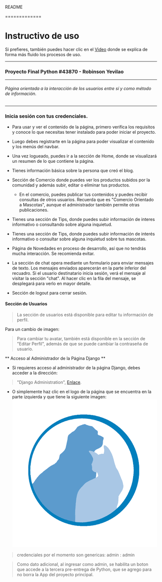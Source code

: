 README

=============

# Instructivo de uso
  Si prefieres, también puedes hacer clic en el [Video](https://youtu.be/RJjJyy93cks) donde se explica de forma más fluido los procesos de uso.
  
-------------
### Proyecto Final Python #43870 - Robinson Yevilao
-------------
###### Página orientada a la interacción de los usuarios entre sí y como método de información.

-------------

### Inicia sesión con tus credenciales.

- Para usar y ver el contenido de la página, primero verifica los requisitos y conoce lo que necesitas tener instalado para poder iniciar el proyecto.

- Luego debes registrarte en la página para poder visualizar el contenido y los menús del navbar.

- Una vez logueado, puedes ir a la sección de Home, donde se visualizará un resumen de lo que contiene la página.

- Tienes información básica sobre la persona que creó el blog.

- Sección de Comercio donde puedes ver los productos subidos por la comunidad y además subir, editar o eliminar tus productos.
	- En el comercio, puedes publicar tus contenidos y puedes recibir consultas de otros usuarios. Recuerda que es "Comercio Orientado a Mascotas", aunque el administrador también permite otras publicaciones.

- Tienes una sección de Tips, donde puedes subir información de interes informativo o consultando sobre alguna inquietud.

- Tienes una sección de Tips, donde puedes subir información de interés informativo o consultar sobre alguna inquietud sobre tus mascotas.

- Página de Novedades en proceso de desarrollo, así que no tendrás mucha interacción. Se recomienda evitar.

- La sección de chat opera mediante un formulario para enviar mensajes de texto. Los mensajes enviados aparecerán en la parte inferior del recuadro. Si el usuario destinatario inicia sesión, verá el mensaje al visitar la sección "chat". Al hacer clic en la fila del mensaje, se desplegará para verlo en mayor detalle.

- Sección de logout para cerrar sesión.


#### Sección de Usuarios
> La sección de usuarios está disponible para editar tu información de perfil.

Para un cambio de imagen:
> Para cambiar tu avatar, también está disponible en la sección de "Editar Perfil", además de que se puede cambiar la contraseña de usuario.


** Acceso al Administrador de la Página Django **

 - Si requieres acceso al administrador de la página Django, debes acceder a la dirección:  
 > "Django Administration", [Enlace](http://127.0.0.1:8000/admin/login/?next=/admin/).

- O simplemente haz clic en el logo de la página que se encuentra en la parte izquierda y que tiene la siguiente imagen:
![Imagen del Logo](https://github.com/Robinson555/Tercera_Pre-EntregaYevilao/blob/main/proyecto/AppProyecto/static/AppProyecto/assets/img/logohome.png)

>credenciales por el momento son genericas: 
> admin : admin

>Como dato adicional, al ingresar como admin, se habilita un boton que accede a la tercera pre-entrega de Python, que se agrego para no borra la App del proyecto principal.
